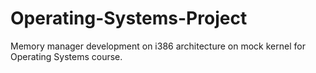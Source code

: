 # Operating-Systems-Project
Memory manager development on i386 architecture on mock kernel for Operating Systems course.
